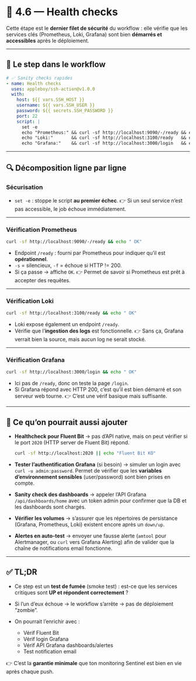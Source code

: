 # 📑 4.6 — Health checks

Cette étape est le **dernier filet de sécurité** du workflow : elle vérifie que les services clés (Prometheus, Loki, Grafana) sont bien **démarrés et accessibles** après le déploiement.

---

## 🔹 Le step dans le workflow

```yaml
# ✅ Sanity checks rapides
- name: Health checks
  uses: appleboy/ssh-action@v1.0.0
  with:
    host: ${{ vars.SSH_HOST }}
    username: ${{ vars.SSH_USER }}
    password: ${{ secrets.SSH_PASSWORD }}
    port: 22
    script: |
      set -e
      echo "Prometheus:" && curl -sf http://localhost:9090/-/ready && echo " OK"
      echo "Loki:"       && curl -sf http://localhost:3100/ready   && echo " OK"
      echo "Grafana:"    && curl -sf http://localhost:3000/login   && echo " OK"
```

---

## 🔍 Décomposition ligne par ligne

### Sécurisation

* `set -e` : stoppe le script **au premier échec**.
  👉 Si un seul service n’est pas accessible, le job échoue immédiatement.

---

### Vérification Prometheus

```bash
curl -sf http://localhost:9090/-/ready && echo " OK"
```

* Endpoint `/ready` : fourni par Prometheus pour indiquer qu’il est **opérationnel**.
* `-s` = silencieux, `-f` = échoue si HTTP != 200.
* Si ça passe → affiche `OK`.
  👉 Permet de savoir si Prometheus est prêt à accepter des requêtes.

---

### Vérification Loki

```bash
curl -sf http://localhost:3100/ready && echo " OK"
```

* Loki expose également un endpoint `/ready`.
* Vérifie que l’**ingestion des logs** est fonctionnelle.
  👉 Sans ça, Grafana verrait bien la source, mais aucun log ne serait stocké.

---

### Vérification Grafana

```bash
curl -sf http://localhost:3000/login && echo " OK"
```

* Ici pas de `/ready`, donc on teste la page `/login`.
* Si Grafana répond avec HTTP 200, c’est qu’il est bien démarré et son serveur web tourne.
  👉 C’est une vérif basique mais suffisante.

---

## 🧠 Ce qu’on pourrait aussi ajouter

* **Healthcheck pour Fluent Bit**
  → pas d’API native, mais on peut vérifier si le port `2020` (HTTP server de Fluent Bit) répond.

  ```bash
  curl -sf http://localhost:2020 || echo "Fluent Bit KO"
  ```

* **Tester l’authentification Grafana** (si besoin)
  → simuler un login avec `curl -u admin:password`.
  Permet de vérifier que les **variables d’environnement sensibles** (user/password) sont bien prises en compte.

* **Sanity check des dashboards**
  → appeler l’API Grafana `/api/dashboards/home` avec un token admin pour confirmer que la DB et les dashboards sont chargés.

* **Vérifier les volumes**
  → s’assurer que les répertoires de persistance (Grafana, Prometheus, Loki) existent encore après un `down/up`.

* **Alertes en auto-test**
  → envoyer une fausse alerte (`amtool` pour Alertmanager, ou `curl` vers Grafana Alerting) afin de valider que la chaîne de notifications email fonctionne.

---

## ✅ TL;DR

* Ce step est un **test de fumée** (smoke test) : est-ce que les services critiques sont **UP et répondent correctement** ?
* Si l’un d’eux échoue → le workflow s’arrête → pas de déploiement “zombie”.
* On pourrait l’enrichir avec :

    * Vérif Fluent Bit
    * Vérif login Grafana
    * Vérif API Grafana dashboards/alertes
    * Test notification email

👉 C’est la **garantie minimale** que ton monitoring Sentinel est bien en vie après chaque push.
